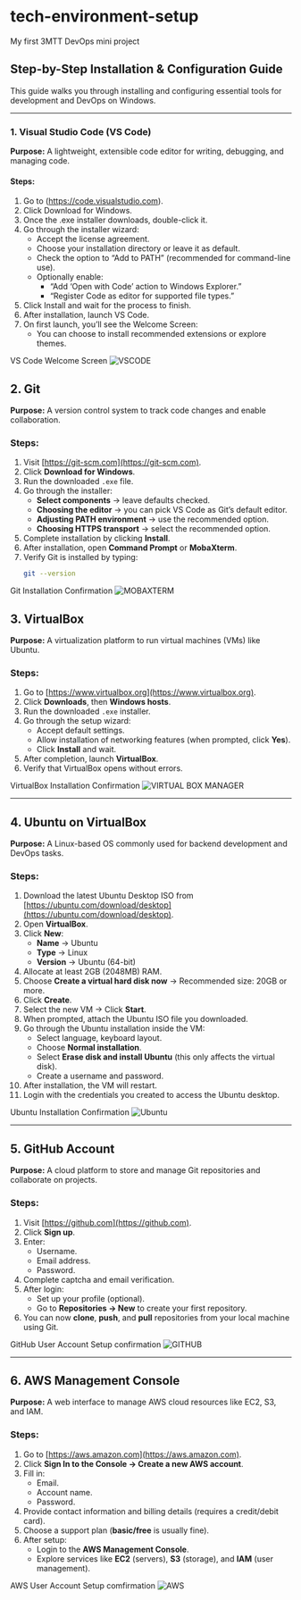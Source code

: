 # tech-environment-setup
My first 3MTT DevOps mini project

## Step-by-Step Installation & Configuration Guide

This guide walks you through installing and configuring essential tools for development and DevOps on Windows.

---
### 1. Visual Studio Code (VS Code)
**Purpose:** A lightweight, extensible code editor for writing, debugging, and managing code.

#### Steps:

1. Go to (https://code.visualstudio.com).
2. Click Download for Windows.
3. Once the .exe installer downloads, double-click it.
4. Go through the installer wizard:
   - Accept the license agreement.
   - Choose your installation directory or leave it as default.
   - Check the option to “Add to PATH” (recommended for command-line use).
    - Optionally enable:
      - “Add ‘Open with Code’ action to Windows Explorer.”
      - “Register Code as editor for supported file types.”
5. Click Install and wait for the process to finish.
6. After installation, launch VS Code.
7. On first launch, you’ll see the Welcome Screen:
    - You can choose to install recommended extensions or explore themes.

VS Code Welcome Screen 
![VSCODE](https://github.com/user-attachments/assets/f827c998-ab28-46d6-97fb-0eabc3913843)

## 2. Git  
**Purpose:** A version control system to track code changes and enable collaboration.

### Steps:

1. Visit [https://git-scm.com](https://git-scm.com).
2. Click **Download for Windows**.
3. Run the downloaded `.exe` file.
4. Go through the installer:
   - **Select components** → leave defaults checked.
   - **Choosing the editor** → you can pick VS Code as Git’s default editor.
   - **Adjusting PATH environment** → use the recommended option.
   - **Choosing HTTPS transport** → select the recommended option.
5. Complete installation by clicking **Install**.
6. After installation, open **Command Prompt** or **MobaXterm**.
7. Verify Git is installed by typing:
   ```bash
   git --version
Git Installation Confirmation
![MOBAXTERM](https://github.com/user-attachments/assets/bcc671b7-f192-4120-9996-7d6879445306) 

## 3. VirtualBox  
**Purpose:** A virtualization platform to run virtual machines (VMs) like Ubuntu.

### Steps:

1. Go to [https://www.virtualbox.org](https://www.virtualbox.org).
2. Click **Downloads**, then **Windows hosts**.
3. Run the downloaded `.exe` installer.
4. Go through the setup wizard:
   - Accept default settings.
   - Allow installation of networking features (when prompted, click **Yes**).
   - Click **Install** and wait.
5. After completion, launch **VirtualBox**.
6. Verify that VirtualBox opens without errors.

VirtualBox Installation Confirmation
![VIRTUAL BOX MANAGER](https://github.com/user-attachments/assets/ff894c47-e65e-4b8e-a7ff-a097eff853f4)

---

## 4. Ubuntu on VirtualBox  
**Purpose:** A Linux-based OS commonly used for backend development and DevOps tasks.

### Steps:

1. Download the latest Ubuntu Desktop ISO from [https://ubuntu.com/download/desktop](https://ubuntu.com/download/desktop).
2. Open **VirtualBox**.
3. Click **New**:
   - **Name** → Ubuntu
   - **Type** → Linux
   - **Version** → Ubuntu (64-bit)
4. Allocate at least 2GB (2048MB) RAM.
5. Choose **Create a virtual hard disk now** → Recommended size: 20GB or more.
6. Click **Create**.
7. Select the new VM → Click **Start**.
8. When prompted, attach the Ubuntu ISO file you downloaded.
9. Go through the Ubuntu installation inside the VM:
   - Select language, keyboard layout.
   - Choose **Normal installation**.
   - Select **Erase disk and install Ubuntu** (this only affects the virtual disk).
   - Create a username and password.
10. After installation, the VM will restart.
11. Login with the credentials you created to access the Ubuntu desktop.

Ubuntu Installation Confirmation
![Ubuntu](https://github.com/user-attachments/assets/67152700-733d-4d4f-b43d-b420f9f6730f)

---

## 5. GitHub Account  
**Purpose:** A cloud platform to store and manage Git repositories and collaborate on projects.

### Steps:

1. Visit [https://github.com](https://github.com).
2. Click **Sign up**.
3. Enter:
   - Username.
   - Email address.
   - Password.
4. Complete captcha and email verification.
5. After login:
   - Set up your profile (optional).
   - Go to **Repositories → New** to create your first repository.
6. You can now **clone**, **push**, and **pull** repositories from your local machine using Git.

GitHub User Account Setup confirmation
![GITHUB](https://github.com/user-attachments/assets/da75cfd7-fc12-4064-a675-da615fec5428)

---

## 6. AWS Management Console  
**Purpose:** A web interface to manage AWS cloud resources like EC2, S3, and IAM.

### Steps:

1. Go to [https://aws.amazon.com](https://aws.amazon.com).
2. Click **Sign In to the Console → Create a new AWS account**.
3. Fill in:
   - Email. 
   - Account name. 
   - Password.
4. Provide contact information and billing details (requires a credit/debit card).
5. Choose a support plan (**basic/free** is usually fine).
6. After setup: 
   - Login to the **AWS Management Console**.
   - Explore services like **EC2** (servers), **S3** (storage), and **IAM** (user management).

AWS User Account Setup comfirmation
![AWS](https://github.com/user-attachments/assets/0d4af573-d133-482d-bca6-d0c9787b6db9)




